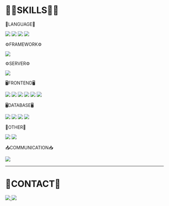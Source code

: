 # 🧑‍💻SKILLS🧑‍💻

📖LANGUAGE📖

<img src="https://img.shields.io/badge/Java-437291?style=flat-square&logoColor=white"/> <img src="https://img.shields.io/badge/Python-3776AB?style=flat-square&logo=python&logoColor=white"/>  <img src="https://img.shields.io/badge/C++-00599C?style=flat-square&logo=cplusplus&logoColor=white"/> <img src="https://img.shields.io/badge/CSHARP-46178F?style=flat-square&logo=c#&logoColor=white"/>

⚙️FRAMEWORK⚙️

<img src="https://img.shields.io/badge/Spring Framework-6DB33F?style=flat-square&logo=spring&logoColor=white"/> 

⚙️SERVER⚙️

<img src="https://img.shields.io/badge/Apache Tomcat-F8DC75?style=flat-square&logo=apachetomcat&logoColor=white"/>

🖥️FRONTEND🖥️

<img src="https://img.shields.io/badge/JSP-FD5300?style=flat-square&logoColor=white"/> <img src="https://img.shields.io/badge/HTML-E34F26?style=flat-square&logo=html5&logoColor=white"/> <img src="https://img.shields.io/badge/CSS-1572B6?style=flat-square&logo=css3&logoColor=white"/> <img src="https://img.shields.io/badge/JavaScript-F7DF1E?style=flat-square&logo=javascript&logoColor=white"/> <img src="https://img.shields.io/badge/jQuery-0769AD?style=flat-square&logo=jquery&logoColor=white"/> <img src="https://img.shields.io/badge/Bootstrap-7952B3?style=flat-square&logoColor=white"/> 

🖥️DATABASE🖥️

<img src="https://img.shields.io/badge/Oracle-F80000?style=flat-square&logo=oracle&logoColor=white"/> <img src="https://img.shields.io/badge/MySQL-4479A1?style=flat-square&logo=mysql&logoColor=white"/> <img src="https://img.shields.io/badge/MariaDB-003545?style=flat-square&logo=mariadb&logoColor=white"/> <img src="https://img.shields.io/badge/MongoDB-47A248?style=flat-square&logoColor=white"/> 

📱OTHER📱

<img src="https://img.shields.io/badge/Android Studio-3DDC84?style=flat-square&logo=androidstudio&logoColor=white"/> <img src="https://img.shields.io/badge/Unity-000000?style=flat-square&logo=unity&logoColor=white"/>

📤COMMUNICATION📥

<img src="https://img.shields.io/badge/GitHub-181717?style=flat-square&logo=github&logoColor=white"/>

<hr/>

# 📢CONTACT📢

<a href="mailto:uk1231@naver.com"><img src="https://img.shields.io/badge/uk1231-03C75A?style=flat-square&logo=naver&logoColor=white"/>
<a href="https://www.instagram.com/_w99k_/"><img src="https://img.shields.io/badge/_w99k_-E4405F?style=flat-square&logo=instagram&logoColor=white"/>





